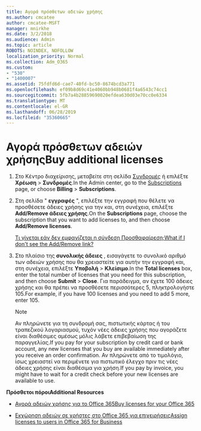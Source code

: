 ```yaml
---
title: Αγορά πρόσθετων αδειών χρήσης
ms.author: cmcatee
author: cmcatee-MSFT
manager: mnirkhe
ms.date: 3/2/2018
ms.audience: Admin
ms.topic: article
ROBOTS: NOINDEX, NOFOLLOW
localization_priority: Normal
ms.collection: Adm_O365
ms.custom:
- "530"
- "1400007"
ms.assetid: 75fdfd6d-cae7-40fd-bc50-8674bcd3a771
ms.openlocfilehash: ef09b8d69c41e4060bb948b0681f4a6543c74cc1
ms.sourcegitcommit: 5fb7a4b28859690020efdea630d03e70cc0e6334
ms.translationtype: MT
ms.contentlocale: el-GR
ms.lasthandoff: 06/28/2019
ms.locfileid: "35360665"
---
```

# <a name="buy-additional-licenses"></a><span data-ttu-id="87113-102">Αγορά πρόσθετων αδειών χρήσης</span><span class="sxs-lookup"><span data-stu-id="87113-102">Buy additional licenses</span></span>

1. <span data-ttu-id="87113-103">Στο Κέντρο διαχείρισης, μεταβείτε στη σελίδα [Συνδρομές](https://go.microsoft.com/fwlink/p/?linkid=842054) ή επιλέξτε **Χρέωση** \> **Συνδρομές**.</span><span class="sxs-lookup"><span data-stu-id="87113-103">In the Admin center, go to the [Subscriptions](https://go.microsoft.com/fwlink/p/?linkid=842054) page, or choose **Billing** \> **Subscriptions**.</span></span>

2. <span data-ttu-id="87113-104">Στη σελίδα " **εγγραφές** ", επιλέξτε την εγγραφή που θέλετε να προσθέσετε άδειες χρήσης για την και, στη συνέχεια, επιλέξτε **Add/Remove άδειες χρήσης**.</span><span class="sxs-lookup"><span data-stu-id="87113-104">On the **Subscriptions** page, choose the subscription that you want to add licenses to, and then choose **Add/Remove licenses**.</span></span>

    [<span data-ttu-id="87113-105">Τι γίνεται εάν δεν εμφανίζεται η σύνδεση Προσθαφαίρεση;</span><span class="sxs-lookup"><span data-stu-id="87113-105">What if I don't see the Add/Remove link?</span></span>](https://support.office.com/article/36081d8d-b3fa-4948-8c34-e217bba825e1#bkmk_no_link)

3. <span data-ttu-id="87113-106">Στο πλαίσιο της **συνολικής άδειες** , εισαγάγετε το συνολικό αριθμό των αδειών χρήσης που θα χρειαστείτε για αυτήν την εγγραφή και, στη συνέχεια, επιλέξτε **Υποβολή** \> **Κλείσιμο**.</span><span class="sxs-lookup"><span data-stu-id="87113-106">In the **Total licenses** box, enter the total number of licenses that you need for this subscription, and then choose **Submit** \> **Close**.</span></span> <span data-ttu-id="87113-107">Για παράδειγμα, αν έχετε 100 άδειες χρήσης και θα πρέπει να προσθέσετε περισσότερες 5, πληκτρολογήστε 105.</span><span class="sxs-lookup"><span data-stu-id="87113-107">For example, if you have 100 licenses and you need to add 5 more, enter 105.</span></span>

    > [!NOTE]
    > <span data-ttu-id="87113-108">Αν πληρώνετε για τη συνδρομή σας, πιστωτικής κάρτας ή του τραπεζικού λογαριασμού, τυχόν νέες άδειες χρήσης που αγοράζετε είναι διαθέσιμες αμέσως μόλις λάβετε επιβεβαίωση της παραγγελίας.</span><span class="sxs-lookup"><span data-stu-id="87113-108">If you pay for your subscription by credit card or bank account, any new licenses that you buy are available immediately after you receive an order confirmation.</span></span> <span data-ttu-id="87113-109">Αν πληρώνετε από το τιμολόγιο, ίσως χρειαστεί να περιμένετε για πιστωτικό έλεγχο πριν τις νέες άδειες χρήσης είναι διαθέσιμα για χρήση.</span><span class="sxs-lookup"><span data-stu-id="87113-109">If you pay by invoice, you might have to wait for a credit check before your new licenses are available to use.</span></span>
  
 <span data-ttu-id="87113-110">**Πρόσθετοι πόροι**</span><span class="sxs-lookup"><span data-stu-id="87113-110">**Additional Resources**</span></span>
  
- [<span data-ttu-id="87113-111">Αγορά αδειών χρήσης για το Office 365</span><span class="sxs-lookup"><span data-stu-id="87113-111">Buy licenses for your Office 365</span></span>](https://support.office.com/article/36081d8d-b3fa-4948-8c34-e217bba825e1)

- [<span data-ttu-id="87113-112">Εκχώρηση αδειών σε χρήστες στο Office 365 για επιχειρήσεις</span><span class="sxs-lookup"><span data-stu-id="87113-112">Assign licenses to users in Office 365 for Business</span></span>](https://support.office.com/article/997596b5-4173-4627-b915-36abac6786dc)
